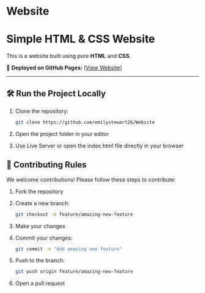# Website

# Simple HTML & CSS Website

This is a website built using pure **HTML** and **CSS**.

🚀 **Deployed on GitHub Pages:** [[View Website](https://emilystewart26.github.io/Website/)]

---

## 🛠️ Run the Project Locally

1. Clone the repository:

   ```bash
   git clone https://github.com/emilystewart26/Website
   
2. Open the project folder in your editor

3. Use Live Server or open the index.html file directly in your browser

## 🤝 Contributing Rules

We welcome contributions! Please follow these steps to contribute:

1. Fork the repository

2. Create a new branch:

   ```bash
   git checkout -b feature/amazing-new-feature

5. Make your changes

6. Commit your changes:

   ```bash
   git commit -m "Add amazing new feature"

8. Push to the branch:

   ```bash
   git push origin feature/amazing-new-feature

10. Open a pull request

